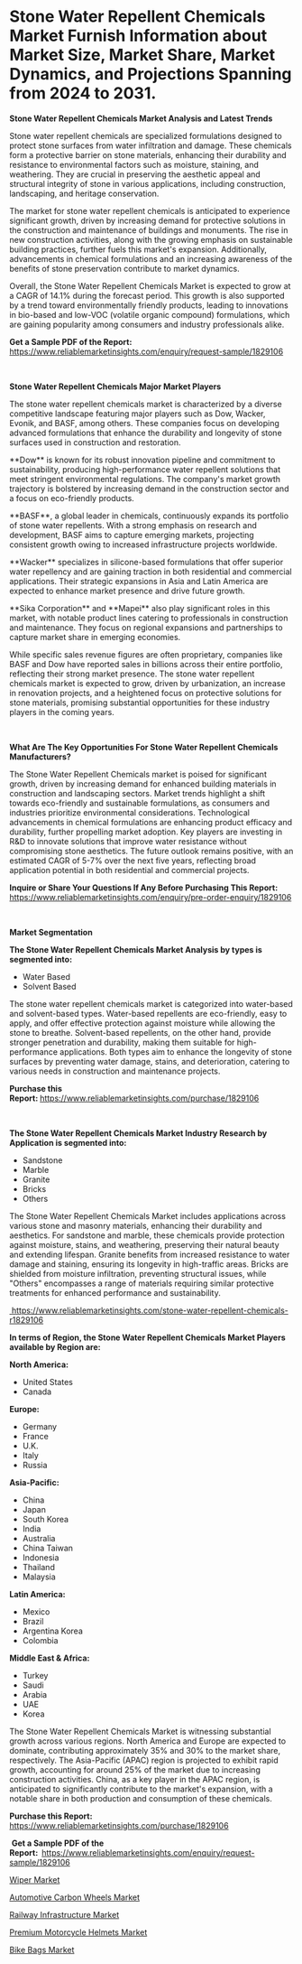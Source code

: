 <p><h1>Stone Water Repellent Chemicals Market Furnish Information about Market Size, Market Share, Market Dynamics, and Projections Spanning from 2024 to 2031.</h1></p><p><strong>Stone Water Repellent Chemicals Market Analysis and Latest Trends</strong></p>
<p><p>Stone water repellent chemicals are specialized formulations designed to protect stone surfaces from water infiltration and damage. These chemicals form a protective barrier on stone materials, enhancing their durability and resistance to environmental factors such as moisture, staining, and weathering. They are crucial in preserving the aesthetic appeal and structural integrity of stone in various applications, including construction, landscaping, and heritage conservation.</p><p>The market for stone water repellent chemicals is anticipated to experience significant growth, driven by increasing demand for protective solutions in the construction and maintenance of buildings and monuments. The rise in new construction activities, along with the growing emphasis on sustainable building practices, further fuels this market's expansion. Additionally, advancements in chemical formulations and an increasing awareness of the benefits of stone preservation contribute to market dynamics.</p><p>Overall, the Stone Water Repellent Chemicals Market is expected to grow at a CAGR of 14.1% during the forecast period. This growth is also supported by a trend toward environmentally friendly products, leading to innovations in bio-based and low-VOC (volatile organic compound) formulations, which are gaining popularity among consumers and industry professionals alike.</p></p>
<p><strong>Get a Sample PDF of the Report:&nbsp;</strong> <a href="https://www.reliablemarketinsights.com/enquiry/request-sample/1829106?utm_campaign=1347&utm_medium=2&utm_source=Github&utm_content=ia&utm_term=15102024&utm_id=stone-water-repellent-chemicals">https://www.reliablemarketinsights.com/enquiry/request-sample/1829106</a></p>
<p>&nbsp;</p>
<p><strong>Stone Water Repellent Chemicals Major Market Players</strong></p>
<p><p>The stone water repellent chemicals market is characterized by a diverse competitive landscape featuring major players such as Dow, Wacker, Evonik, and BASF, among others. These companies focus on developing advanced formulations that enhance the durability and longevity of stone surfaces used in construction and restoration.</p><p>**Dow** is known for its robust innovation pipeline and commitment to sustainability, producing high-performance water repellent solutions that meet stringent environmental regulations. The company's market growth trajectory is bolstered by increasing demand in the construction sector and a focus on eco-friendly products.</p><p>**BASF**, a global leader in chemicals, continuously expands its portfolio of stone water repellents. With a strong emphasis on research and development, BASF aims to capture emerging markets, projecting consistent growth owing to increased infrastructure projects worldwide.</p><p>**Wacker** specializes in silicone-based formulations that offer superior water repellency and are gaining traction in both residential and commercial applications. Their strategic expansions in Asia and Latin America are expected to enhance market presence and drive future growth.</p><p>**Sika Corporation** and **Mapei** also play significant roles in this market, with notable product lines catering to professionals in construction and maintenance. They focus on regional expansions and partnerships to capture market share in emerging economies.</p><p>While specific sales revenue figures are often proprietary, companies like BASF and Dow have reported sales in billions across their entire portfolio, reflecting their strong market presence. The stone water repellent chemicals market is expected to grow, driven by urbanization, an increase in renovation projects, and a heightened focus on protective solutions for stone materials, promising substantial opportunities for these industry players in the coming years.</p></p>
<p>&nbsp;</p>
<p><strong>What Are The Key Opportunities For Stone Water Repellent Chemicals Manufacturers?</strong></p>
<p><p>The Stone Water Repellent Chemicals market is poised for significant growth, driven by increasing demand for enhanced building materials in construction and landscaping sectors. Market trends highlight a shift towards eco-friendly and sustainable formulations, as consumers and industries prioritize environmental considerations. Technological advancements in chemical formulations are enhancing product efficacy and durability, further propelling market adoption. Key players are investing in R&D to innovate solutions that improve water resistance without compromising stone aesthetics. The future outlook remains positive, with an estimated CAGR of 5-7% over the next five years, reflecting broad application potential in both residential and commercial projects.</p></p>
<p><strong>Inquire or Share Your Questions If Any Before Purchasing This Report:</strong> <a href="https://www.reliablemarketinsights.com/enquiry/pre-order-enquiry/1829106?utm_campaign=1347&utm_medium=2&utm_source=Github&utm_content=ia&utm_term=15102024&utm_id=stone-water-repellent-chemicals">https://www.reliablemarketinsights.com/enquiry/pre-order-enquiry/1829106</a></p>
<p>&nbsp;</p>
<p><strong>Market Segmentation</strong></p>
<p><strong>The Stone Water Repellent Chemicals Market Analysis by types is segmented into:</strong></p>
<p><ul><li>Water Based</li><li>Solvent Based</li></ul></p>
<p><p>The stone water repellent chemicals market is categorized into water-based and solvent-based types. Water-based repellents are eco-friendly, easy to apply, and offer effective protection against moisture while allowing the stone to breathe. Solvent-based repellents, on the other hand, provide stronger penetration and durability, making them suitable for high-performance applications. Both types aim to enhance the longevity of stone surfaces by preventing water damage, stains, and deterioration, catering to various needs in construction and maintenance projects.</p></p>
<p><strong>Purchase this Report:&nbsp;</strong><a href="https://www.reliablemarketinsights.com/purchase/1829106?utm_campaign=1347&utm_medium=2&utm_source=Github&utm_content=ia&utm_term=15102024&utm_id=stone-water-repellent-chemicals">https://www.reliablemarketinsights.com/purchase/1829106</a></p>
<p>&nbsp;</p>
<p><strong>The Stone Water Repellent Chemicals Market Industry Research by Application is segmented into:</strong></p>
<p><ul><li>Sandstone</li><li>Marble</li><li>Granite</li><li>Bricks</li><li>Others</li></ul></p>
<p><p>The Stone Water Repellent Chemicals Market includes applications across various stone and masonry materials, enhancing their durability and aesthetics. For sandstone and marble, these chemicals provide protection against moisture, stains, and weathering, preserving their natural beauty and extending lifespan. Granite benefits from increased resistance to water damage and staining, ensuring its longevity in high-traffic areas. Bricks are shielded from moisture infiltration, preventing structural issues, while "Others" encompasses a range of materials requiring similar protective treatments for enhanced performance and sustainability.</p></p>
<p><a href="https://www.reliablemarketinsights.com/stone-water-repellent-chemicals-r1829106?utm_campaign=1347&utm_medium=2&utm_source=Github&utm_content=ia&utm_term=15102024&utm_id=stone-water-repellent-chemicals">&nbsp;https://www.reliablemarketinsights.com/stone-water-repellent-chemicals-r1829106</a></p>
<p><strong>In terms of Region, the Stone Water Repellent Chemicals Market Players available by Region are:</strong></p>
<p>
    <p> <strong> North America: </strong>
        <ul>
            <li>United States</li>
            <li>Canada</li>
        </ul>
        </p> 
    <p> <strong> Europe: </strong>
        <ul>
            <li>Germany</li>
            <li>France</li>
            <li>U.K.</li>
            <li>Italy</li>
            <li>Russia</li>
        </ul>
        </p> 
    <p> <strong> Asia-Pacific: </strong>
        <ul>
            <li>China</li>
            <li>Japan</li>
            <li>South Korea</li>
            <li>India</li>
            <li>Australia</li>
            <li>China Taiwan</li>
            <li>Indonesia</li>
            <li>Thailand</li>
            <li>Malaysia</li>
        </ul>
        </p> 
    <p> <strong> Latin America: </strong>
        <ul>
            <li>Mexico</li>
            <li>Brazil</li>
            <li>Argentina Korea</li>
            <li>Colombia</li>
        </ul>
        </p> 
    <p> <strong> Middle East & Africa: </strong>
        <ul>
            <li>Turkey</li>
            <li>Saudi</li>
            <li>Arabia</li>
            <li>UAE</li>
            <li>Korea</li>
        </ul>
    </p>
    </p>
<p><p>The Stone Water Repellent Chemicals Market is witnessing substantial growth across various regions. North America and Europe are expected to dominate, contributing approximately 35% and 30% to the market share, respectively. The Asia-Pacific (APAC) region is projected to exhibit rapid growth, accounting for around 25% of the market due to increasing construction activities. China, as a key player in the APAC region, is anticipated to significantly contribute to the market's expansion, with a notable share in both production and consumption of these chemicals.</p></p>
<p><strong>Purchase this Report: </strong><a href="https://www.reliablemarketinsights.com/purchase/1829106?utm_campaign=1347&utm_medium=2&utm_source=Github&utm_content=ia&utm_term=15102024&utm_id=stone-water-repellent-chemicals">https://www.reliablemarketinsights.com/purchase/1829106</a></p>
<p>&nbsp;<strong>Get a Sample PDF of the Report:&nbsp;&nbsp;</strong><a href="https://www.reliablemarketinsights.com/enquiry/request-sample/1829106?utm_campaign=1347&utm_medium=2&utm_source=Github&utm_content=ia&utm_term=15102024&utm_id=stone-water-repellent-chemicals">https://www.reliablemarketinsights.com/enquiry/request-sample/1829106</a></p>
<p><strong></strong></p>
<p><p><a href="https://www.linkedin.com/pulse/wiper-market-penetration-strategies-untapped-markets-growth-potential-xdoxc?utm_campaign=1347&utm_medium=2&utm_source=Github&utm_content=ia&utm_term=15102024&utm_id=stone-water-repellent-chemicals">Wiper Market</a></p><p><a href="https://www.linkedin.com/pulse/global-automotive-carbon-wheels-industry-analysis-share-growth-rf2re?utm_campaign=1347&utm_medium=2&utm_source=Github&utm_content=ia&utm_term=15102024&utm_id=stone-water-repellent-chemicals">Automotive Carbon Wheels Market</a></p><p><a href="https://www.linkedin.com/pulse/railway-infrastructure-market-revolution-2024-2031-trends-zgzje?utm_campaign=1347&utm_medium=2&utm_source=Github&utm_content=ia&utm_term=15102024&utm_id=stone-water-repellent-chemicals">Railway Infrastructure Market</a></p><p><a href="https://www.linkedin.com/pulse/premium-motorcycle-helmets-market-research-report-exploring-woboe?utm_campaign=1347&utm_medium=2&utm_source=Github&utm_content=ia&utm_term=15102024&utm_id=stone-water-repellent-chemicals">Premium Motorcycle Helmets Market</a></p><p><a href="https://www.linkedin.com/pulse/future-bike-bags-market-global-forecast-trends-2024-2031-zv3je?utm_campaign=1347&utm_medium=2&utm_source=Github&utm_content=ia&utm_term=15102024&utm_id=stone-water-repellent-chemicals">Bike Bags Market</a></p></p>